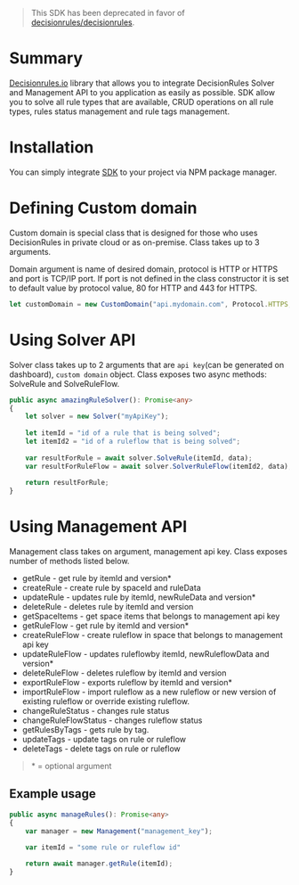 > This SDK has been deprecated in favor of [decisionrules/decisionrules]([https://decisionrules.io/](https://github.com/decisionrules/decisionrules)).

# Summary
[Decisionrules.io](https://decisionrules.io/) library that allows you to integrate DecisionRules Solver and Management API to you application as easily as possible. SDK allow you to solve all rule types that are available, CRUD operations on all rule types, rules status management and rule tags management.

# Installation
You can simply integrate [SDK](https://www.npmjs.com/package/@decisionrules/decisionrules-js) to your project via NPM package manager.
# Defining Custom domain
Custom domain is special class that is designed for those who uses DecisionRules in private cloud or as on-premise. Class takes up to 3 arguments.

Domain argument is name of desired domain, protocol is HTTP or HTTPS and port is TCP/IP port.
If port is not defined in the class constructor it is set to default value by protocol value, 80 for HTTP and 443 for HTTPS.
```typescript
let customDomain = new CustomDomain("api.mydomain.com", Protocol.HTTPS, 443); 
```
# Using Solver API
Solver class takes up to 2 arguments that are `api key`(can be generated on dashboard), `custom domain` object. Class exposes two async methods: SolveRule and SolveRuleFlow.
```typescript
public async amazingRuleSolver(): Promise<any> 
{
	let solver = new Solver("myApiKey");
	
	let itemId = "id of a rule that is being solved";
	let itemId2 = "id of a ruleflow that is being solved";
	
	var resultForRule = await solver.SolveRule(itemId, data);
	var resultForRuleFlow = await solver.SolverRuleFlow(itemId2, data);
	
	return resultForRule;
}
```
# Using Management API
Management class takes on argument, management api key. Class exposes number of methods listed below.

- getRule - get rule by itemId and version*
- createRule - create rule by spaceId and ruleData
- updateRule - updates rule by itemId, newRuleData and version*
- deleteRule - deletes rule by itemId and version
- getSpaceItems - get space items that belongs to management api key
- getRuleFlow - get rule by itemId and version*
- createRuleFlow - create ruleflow in space that belongs to management api key
- updateRuleFlow - updates ruleflowby itemId, newRuleflowData and version*
- deleteRuleFlow - deletes ruleflow by itemId and version
- exportRuleFlow - exports ruleflow by itemId and version*
- importRuleFlow - import ruleflow as a new ruleflow or new version of existing ruleflow or override existing ruleflow.
- changeRuleStatus - changes rule status
- changeRuleFlowStatus - changes ruleflow status
- getRulesByTags - gets rule by tag.
- updateTags - update tags on rule or ruleflow
- deleteTags - delete tags on rule or ruleflow

> \* = optional argument

## Example usage
```typescript
public async manageRules(): Promise<any>
{
	var manager = new Management("management_key");
	
	var itemId = "some rule or ruleflow id"

	return await manager.getRule(itemId);
} 
```
